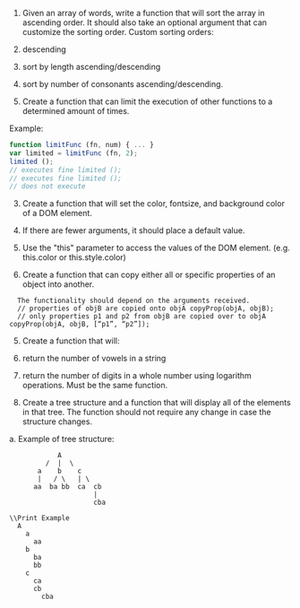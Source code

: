 1. Given an array of words, write a function that will sort the array in ascending order. It should also take an optional argument that can customize the sorting order. Custom sorting orders: 
  1. descending 
  2. sort by length ascending/descending 
  3. sort by number of consonants ascending/descending.  

2. Create a function that can limit the execution of other functions to a determined amount of times.  

 Example: 

```javascript
function limitFunc (fn, num) { ... } 
var limited = limitFunc (fn, 2); 
limited ();​
// executes fine limited ();​
// executes fine limited (); ​
// does not execute 
```


3. Create a function that will set the color, font­size, and background color of a DOM element. 
  1. If there are fewer arguments, it should place a default value.  
  2. Use the "this" parameter to access the values of the DOM element. (e.g. this.color or this.style.color) 

4. Create a function that can copy either all or specific properties of an object into another. 

 
```  
  The functionality should depend on the arguments received.  
  // properties of objB are copied onto objA copyProp​(objA, objB); 
  // only properties p1 and p2 from objB are copied over to objA copyProp​(objA, objB, [​“p1”​, ​“p2”​]);  
```

5. Create a function that will: 
  1. return the number of vowels in a string 
  2. return the number of digits in a whole number using logarithm operations. Must be the same function. 
 

6. Create a tree structure and a function that will display all of the elements in that tree. The function should not require any change in case the structure changes. 

a. Example of tree structure: 

                A  
             /  |  \ 
           a    b    c 
           |   / \   | \ 
          aa  ba bb  ca  cb 
                         | 
                         cba  
  ```                       
  \\Print Example
    A
      a
        aa
      b
        ba
        bb
      c
        ca
        cb
          cba
  ```
